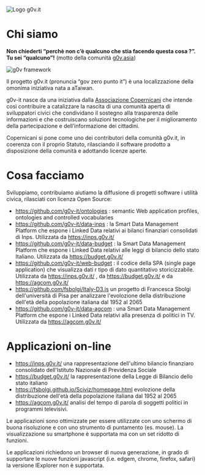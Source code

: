 ![Logo g0v.it](https://avatars3.githubusercontent.com/u/42692153?s=200&v=4)

# Chi siamo

**Non chiederti “perchè non c’è qualcuno che stia facendo questa cosa ?”. Tu sei “qualcuno”!**
(motto della comunità [g0v.asia](https://g0v.asia/))

![g0v framework](https://copernicani.it/wp-content/uploads/g0v-about-en-300x293.png)

Il progetto g0v.it (pronuncia “gov zero punto it”) è una localizzazione della omonima iniziativa nata a aTaiwan.

g0v-it nasce da una iniziativa dalla [Associazione Copernicani](https://copernicani.it) che
intende così contribuire a catalizzare la nascita di una comunità aperta di sviluppatori civici che 
condividano il sostegno alla trasparenza delle informazioni e che costruiscano soluzioni tecnologiche 
per il miglioramento della partecipazione e dell’informazione dei cittadini.

Copernicani si pone come uno dei contributori della comunità g0v.it, in coerenza con il proprio Statuto, 
rilasciando il software prodotto a disposizione della comunità e adottando licenze aperte.


# Cosa facciamo

Sviluppiamo, contribuiamo aiutiamo la diffusione di progetti software i utilità civica, rilasciati con licenza Open Source:

- https://github.com/g0v-it/ontologies : semantic Web application profiles, ontologies and controlled vocabularies
- https://github.com/g0v-it/data-inps : la Smart Data Management Platform  che espone  i Linked Data relativi ai bilanci finanziari consolidati di Inps. Utilizzata da  https://inps.g0v.it/ 
- https://github.com/g0v-it/data-budget : la Smart Data Management Platform  che espone  i Linked Data relativi alle leggi di bilancio dello stato Italiano. Utilizzata da   https://budget.g0v.it/ 
- https://github.com/g0v-it/web-budget : il codice della SPA (single page application) che visualizza dati r tipo di dato quantitativo storicizzabile. Utilizzata  da  https://inps.g0v.it/ , da   https://budget.g0v.it/ e da https://agcom.g0v.it/
- https://github.com/fsbolgi/Italy-D3.js un progetto di Francesca Sbolgi dell'università di Pisa per analizzare l'evolozione della distribuzione dell'età della popolazione italiana dal 1952 al 2065
- https://github.com/g0v-it/data-agcom : una Smart Data Management Platform  che espone  i Linked Data relativi alla presenza di politici in TV. Utilizzata da  https://agcom.g0v.it/ 


# Applicazioni on-line

- https://inps.g0v.it/ una rappresentazione dell'ultimo bilancio finanziaro consolidato dell'Istituto Nazionale di  Previdenza Sociale
- https://budget.g0v.it/ la rappresentazione della Legge di Bilancio dello stato italiano
- https://fsbolgi.github.io/Sciviz/homepage.html evolozione della distribuzione dell'età della popolazione italiana dal 1952 al 2065
- https://agcom.g0v.it/ analisi del tempo di parola di soggetti politici in programmi televisivi.


Le applicazioni sono ottimizzate per essere utilizzate con uno schermo di buona risoluzione e con uno strumento di puntamento (es. mouse). La visualizzazione su smartphone è supportata ma con un set ridotto di funzioni.

Le applicazioni richiedono un browser di nuova generazione, in grado di supportare le nuove funzioni javascript (i.e. edgem, chrome, firefox, safari) la versione IExplorer non è supportata.


